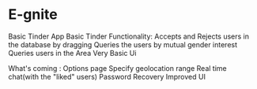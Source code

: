 # E-gnite
Basic Tinder App
Basic Tinder Functionality:
Accepts and Rejects users in the database by dragging
Queries the users by mutual gender interest
Queries users in the Area
Very Basic Ui

What's coming :
Options page
Specify geolocation range
Real time chat(with the "liked" users)
Password Recovery
Improved UI
